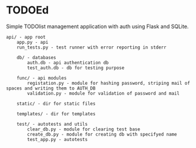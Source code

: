 # TODOEd
Simple TODOlist management application with auth using Flask and SQLite.
  
    api/ - app root
        app.py - api
        run_tests.py - test runner with error reporting in stderr
    
        db/ - databases
            auth.db - api authentication db
            test_auth.db - db for testing purpose
    
        func/ - api modules
            registation.py - module for hashing password, striping mail of spaces and writing them to AUTH_DB
            validation.py - module for validation of password and mail
    
        static/ - dir for static files
    
        templates/ - dir for templates
    
        test/ - autotests and utils
            clear_db.py - module for clearing test base
            create_db.py - module for creating db with specifyed name
            test_app.py - autotests
